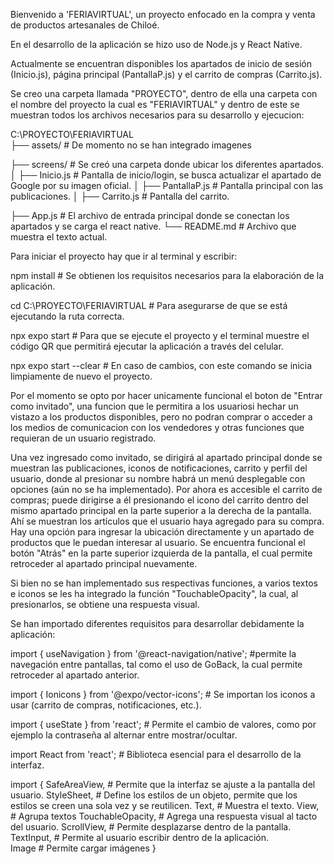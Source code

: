 Bienvenido a 'FERIAVIRTUAL', un proyecto enfocado en la compra y venta de productos artesanales de Chiloé.

En el desarrollo de la aplicación se hizo uso de Node.js y React Native.

Actualmente se encuentran disponibles los apartados de inicio de sesión (Inicio.js), página principal (PantallaP.js) y el carrito de compras (Carrito.js).

Se creo una carpeta llamada "PROYECTO", dentro de ella una carpeta con el nombre del proyecto la cual es "FERIAVIRTUAL" y dentro de este se muestran todos los archivos necesarios para su desarrollo y ejecucion:

C:\PROYECTO\FERIAVIRTUAL             
├── assets/                   # De momento no se han integrado imagenes  


├── screens/                  # Se creó una carpeta donde ubicar los diferentes apartados.
│   ├── Inicio.js             # Pantalla de inicio/login, se busca actualizar el apartado de Google por su imagen oficial.
│   ├── PantallaP.js          # Pantalla principal con las publicaciones.
│   ├── Carrito.js            # Pantalla del carrito.

├── App.js                    # El archivo de entrada principal donde se conectan los apartados y se carga el react native.
└── README.md                 # Archivo que muestra el texto actual.

Para iniciar el proyecto hay que ir al terminal y escribir:

npm install # Se obtienen los requisitos necesarios para la elaboración de la aplicación.

cd C:\PROYECTO\FERIAVIRTUAL # Para asegurarse de que se está ejecutando la ruta correcta.

npx expo start # Para que se ejecute el proyecto y el terminal muestre el código QR que permitirá ejecutar la aplicación a través del celular.

npx expo start --clear # En caso de cambios, con este comando se inicia limpiamente de nuevo el proyecto.


Por el momento se opto por hacer unicamente funcional el boton de "Entrar como invitado", una funcion que le permitira a los usuariosi hechar un vistazo a los productos disponibles, pero no podran comprar o acceder a los medios de comunicacion con los vendedores y otras funciones que requieran de un usuario registrado.

Una vez ingresado como invitado, se dirigirá al apartado principal donde se muestran las publicaciones, iconos de notificaciones, carrito y perfil del usuario, donde al presionar su nombre habrá un menú desplegable con opciones (aún no se ha implementado). Por ahora es accesible el carrito de compras; puede dirigirse a él presionando el icono del carrito dentro del mismo apartado principal en la parte superior a la derecha de la pantalla. Ahí se muestran los artículos que el usuario haya agregado para su compra. Hay una opción para ingresar la ubicación directamente y un apartado de productos que le puedan interesar al usuario. Se encuentra funcional el botón "Atrás" en la parte superior izquierda de la pantalla, el cual permite retroceder al apartado principal nuevamente.

Si bien no se han implementado sus respectivas funciones, a varios textos e iconos se les ha integrado la función "TouchableOpacity", la cual, al presionarlos, se obtiene una respuesta visual.

Se han importado diferentes requisitos para desarrollar debidamente la aplicación:

import { useNavigation } from '@react-navigation/native'; #permite la navegación entre pantallas, tal como el uso de GoBack, la cual permite retroceder al apartado anterior.

import { Ionicons } from '@expo/vector-icons'; # Se importan los iconos a usar (carrito de compras, notificaciones, etc.).

import { useState } from 'react'; # Permite el cambio de valores, como por ejemplo la contraseña al alternar entre mostrar/ocultar.

import React from 'react'; # Biblioteca esencial para el desarrollo de la interfaz.

import {
  SafeAreaView, # Permite que la interfaz se ajuste a la pantalla del usuario.
  StyleSheet, # Define los estilos de un objeto, permite que los estilos se creen una sola vez y se reutilicen.
  Text, # Muestra el texto.
  View, # Agrupa textos
  TouchableOpacity, # Agrega una respuesta visual al tacto del usuario.
  ScrollView, # Permite desplazarse dentro de la pantalla.
  TextInput, # Permite al usuario escribir dentro de la aplicación.  
  Image # Permite cargar imágenes
}

